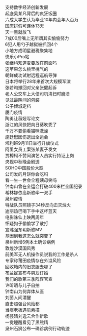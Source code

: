 支持数字经济创新发展  
起底吴某凡背后的疯狂饭圈  
六成大学生认为毕业10年内会年入百万  
国庆拼假可连休13天  
天一黑就放飞  
7成00后嘴上无所谓其实偷偷努力  
6犯人用勺子越狱被抓回4个  
小地方成明星避税聚集地  
快乐小Pro站  
张继科知道麦要放在前面吗  
这苹果怎么桃里桃气的  
朝鲜成功试射远程巡航导弹  
日本将举行28年来首次大规模军演  
张若昀撤回对父亲张健起诉  
老人公交车上大便司机清扫时崩溃  
见过最阴间的包装  
公子倾城定档  
厦门疫情  
陶勇让薇娅写论文  
浙江的风快把向日葵吹秃了  
千万不要偷看猫咪洗澡  
施廷懋因伤退出全运会  
塔利班9月11日举行升旗仪式  
阿里女员工案张某妻子发文  
贾樟柯不赞同演艺人员实行持证上岗  
央视中秋晚会剧透  
SOHO中国股价大跌  
公司发的月饼你会吃吗  
看一生一世会全程姨母笑吗  
钟南山曾在全运会打破400米栏全国纪录  
希林娜依高新歌牵一双手  
泉州疫情  
特战队员照镜子34秒反向击灭烛火  
迪丽热巴喝下手中这杯蓝天  
电影诛仙上映两周年  
怀疑狗子偷偷学了散打  
宣璐强东玥新歌MV  
基因到我这怎么就突变了  
泉州新增6例本土确诊病例  
敦煌沙漠国风秀  
前美军无人机操作员说我的工作是杀人  
专家称莆田疫情存在外溢风险  
回收箱内的旧衣服去哪了  
布兰妮宣布与男友订婚  
我们的歌第三季阵容官宣  
许昕晒与儿子自拍  
钟南山为何弃体从医  
刘茵人间清醒  
直击超强台风灿都  
当痞老板遇见素描  
杨芸晴刘逸云合作新歌  
一觉睡醒看见了黑熊精  
泉州石狮公布一确诊病例行动轨迹  
